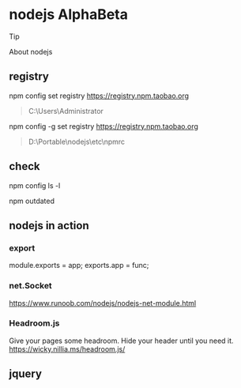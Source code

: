 # nodejs AlphaBeta

> [!TIP]
> About nodejs

## registry
npm config set registry https://registry.npm.taobao.org
> C:\Users\Administrator

npm config -g set registry https://registry.npm.taobao.org
> D:\Portable\nodejs\etc\npmrc

## check
npm config ls -l

npm outdated


## nodejs in action

### export

module.exports = app;
exports.app = func;


### net.Socket
https://www.runoob.com/nodejs/nodejs-net-module.html


### Headroom.js

Give your pages some headroom. Hide your header until you need it. 
https://wicky.nillia.ms/headroom.js/


## jquery

